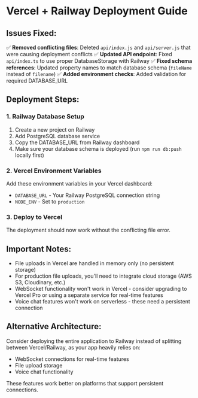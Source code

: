 # Vercel + Railway Deployment Guide

## Issues Fixed:
✅ **Removed conflicting files**: Deleted `api/index.js` and `api/server.js` that were causing deployment conflicts
✅ **Updated API endpoint**: Fixed `api/index.ts` to use proper DatabaseStorage with Railway
✅ **Fixed schema references**: Updated property names to match database schema (`fileName` instead of `filename`)
✅ **Added environment checks**: Added validation for required DATABASE_URL

## Deployment Steps:

### 1. Railway Database Setup
1. Create a new project on Railway
2. Add PostgreSQL database service
3. Copy the DATABASE_URL from Railway dashboard
4. Make sure your database schema is deployed (run `npm run db:push` locally first)

### 2. Vercel Environment Variables
Add these environment variables in your Vercel dashboard:
- `DATABASE_URL` - Your Railway PostgreSQL connection string
- `NODE_ENV` - Set to `production`

### 3. Deploy to Vercel
The deployment should now work without the conflicting file error.

## Important Notes:
- File uploads in Vercel are handled in memory only (no persistent storage)
- For production file uploads, you'll need to integrate cloud storage (AWS S3, Cloudinary, etc.)
- WebSocket functionality won't work in Vercel - consider upgrading to Vercel Pro or using a separate service for real-time features
- Voice chat features won't work on serverless - these need a persistent connection

## Alternative Architecture:
Consider deploying the entire application to Railway instead of splitting between Vercel/Railway, as your app heavily relies on:
- WebSocket connections for real-time features
- File upload storage
- Voice chat functionality

These features work better on platforms that support persistent connections.